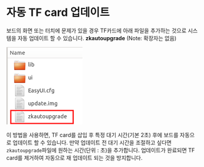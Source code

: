 # 자동 TF card 업데이트
보드의 화면 또는 터치에 문제가 있을 경우 TF카드에 아래 파일을 추가하는 것으로 시스템을 자동 업데이트 할 수 있습니다.
**zkautoupgrade** (Note: 확장자는 없음)

![](images/Screenshotfrom2018-06-07195801.png)

 이 방법을 사용하면, TF card를 삽입 후 특정 대기 시간(기본 2초) 후에 보드를 자동으로 업데이트 할 수 있습니다. 만약 업데이트 전 대기 시간을 조절하고 싶다면  `zkautoupgrade`파일에 원하는 시간(단위 : 초)을 추가합니다. 업데이트가 완료되면 TF card를 제거하여 자동으로 재 업데이트 되는 것을 방지합니다.
